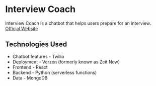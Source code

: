 # Interview Coach

Interview Coach is a chatbot that helps users prepare for an interview. 
[Official Website](https://interviewcoach.app)

## Technologies Used
* Chatbot features - Twilio
* Deployment - Verzen (formerly known as Zeit Now)
* Frontend - React
* Backend - Python (serverless functions)
* Data - MongoDB